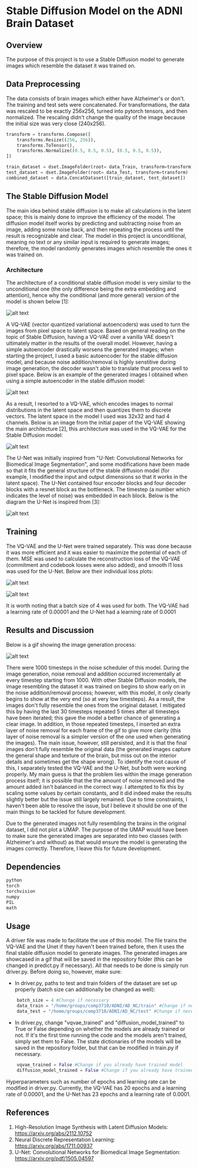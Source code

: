 # Stable Diffusion Model on the ADNI Brain Dataset

## Overview

The purpose of this project is to use a Stable Diffusion model to generate images which resemble the dataset it was trained on.

## Data Preprocessing

The data consists of brain images which either have Alzheimer's or don't. The training and test sets were concatenated. For transformations, the data was rescaled to be exactly 256x256, turned into pytorch tensors, and then normalized. The rescaling didn't change the quality of the image because the initial size was very close (240x256). 

```python
transform = transforms.Compose([
    transforms.Resize((256, 256)),
    transforms.ToTensor(),
    transforms.Normalize((0.5, 0.5, 0.5), (0.5, 0.5, 0.5)),
])

train_dataset = dset.ImageFolder(root= data_Train, transform=transform)
test_dataset = dset.ImageFolder(root= data_Test, transform=transform)
combined_dataset = data.ConcatDataset([train_dataset, test_dataset])
```

## The Stable Diffusion Model

The main idea behind stable diffusion is to make all calculations in the latent space; this is mainly done to improve the efficiency of the model. The diffusion model itself works by predicting and subtracting noise from an image, adding some noise back, and then repeating the process until the result is recognizable and clear. The model in this project is unconditional, meaning no text or any similar input is required to generate images; therefore, the model randomly generates images which resemble the ones it was trained on. 

### Architecture 

The architecture of a conditional stable diffusion model is very similar to the unconditional one (the only difference being the extra embedding and attention), hence why the conditional (and more general) version of the model is shown below [1]: 

![alt text](resources/stablediffusion_overview.jpg)

A VQ-VAE (vector quantized variational autoencoders) was used to turn the images from pixel space to latent space. Based on general reading on the topic of Stable Diffusion, having a VQ-VAE over a vanilla VAE doesn't ultimately matter in the results of the overall model. However, having a simple autoencoder drastically worsens the generated images; when starting the project, I used a basic autoencoder for the stable diffusion model, and because noise addition/removal is highly senstitive during image generation, the decoder wasn't able to translate that process well to pixel space. Below is an example of the generated images I obtained when using a simple autoencoder in the stable diffusion model:

![alt text](resources/generation_with_simple_AE.gif)


As a result, I resorted to a VQ-VAE, which encodes images to normal distributions in the latent space and then quantizes them to discrete vectors. The latent space in the model I used was 32x32 and had 4 channels. Below is an image from the initial paper of the VQ-VAE showing the main architecture [2], this architecture was used in the VQ-VAE for the Stable Diffusion model:

![alt text](resources/VQ-VAE-arch.png)

The U-Net was initially inspired from "U-Net: Convolutional Networks for Biomedical
Image Segmentation", and some modifications have been made so that it fits the general structure of the stable diffusion model (for example, I modified the input and output dimensions so that it works in the latent space). The U-Net contained four encoder blocks and four decoder blocks with a resnet block as the bottleneck. The timestep (a number which indicates the level of noise) was embedded in each block. Below is the diagram the U-Net is inspired from [3]:

![alt text](resources/u-net-architecture.png)

## Training

The VQ-VAE and the U-Net were trained separately. This was done because it was more efficient and it was easier to maximize the potential of each of them. MSE was used to calculate the reconstruction loss of the VQ-VAE (commitment and codebook losses were also added), and smooth l1 loss was used for the U-Net. Below are their individual loss plots:

![alt text](resources/vqvae_loss.png)

![alt text](resources/unet_loss.png)

It is worth noting that a batch size of 4 was used for both. The VQ-VAE had a learning rate of 0.00001 and the U-Net had a learning rate of 0.0001

## Results and Discussion

Below is a gif showing the image generation process:

![alt text](resources/results2.gif)

There were 1000 timesteps in the noise scheduler of this model. During the image generation, noise removal and addition occurred incrementally at every timestep starting from 1000. With other Stable Diffusion models, the image resembling the dataset it was trained on begins to show early on in the noise addition/removal process; however, with this model, it only clearly begins to show at the very end (so at very low timesteps). As a result, the images don't fully resemble the ones from the original dataset. I mitigated this by having the last 30 timesteps repeated 5 times after all timesteps have been iterated; this gave the model a better chance of generating a clear image. In addition, in those repeated timesteps, I inserted an extra layer of noise removal for each frame of the gif to give more clarity (this layer of noise removal is a simpler version of the one used when generating the images). The main issue, however, still persisted, and it is that the final images don't fully resemble the original data (the generated images capture the general shape and texture of the brain, but miss out on the interior details and sometimes get the shape wrong). To identify the root cause of this, I separately tested the VQ-VAE and the U-Net, but both were working properly. My main guess is that the problem lies within the image generation process itself; it is possible that the the amount of noise removed and the amount added isn't balanced in the correct way. I attempted to fix this by scaling some values by certain constants, and it did indeed make the results slightly better but the issue still largely remained. Due to time constraints, I haven't been able to resolve the issue, but I believe it should be one of the main things to be tackled for future development. 

Due to the generated images not fully resembling the brains in the original dataset, I did not plot a UMAP. The purpose of the UMAP would have been to make sure the generated images are separated into two classes (with Alzheimer's and without) as that would ensure the model is generating the images correctly. Therefore, I leave this for future development. 

## Dependencies


```python
python
torch
torchvision
numpy
PIL
math
```

## Usage

A driver file was made to facilitate the use of this model. The file trains the VQ-VAE and the Unet if they haven't been trained before, then it uses the final stable diffusion model to generate images. The generated images are showcased in a gif that will be saved in the repository folder (this can be changed in predict.py if necessary). All that needs to be done is simply run driver.py. Before doing so, however, make sure:

- In driver.py, paths to test and train folders of the dataset are set up properly (batch size can additionally be changed as well):

```python
    batch_size = 4 #Change if necessary
    data_train = "/home/groups/comp3710/ADNI/AD_NC/train" #Change if necessary
    data_test = "/home/groups/comp3710/ADNI/AD_NC/test" #Change if necessary
```

- In driver.py, change "vqvae_trained" and "diffusion_model_trained" to True or False depending on whether the models are already trained or not. If it's the first time running the code and the models aren't trained, simply set them to False. The state dictionaries of the models will be saved in the repository folder, but that can be modified in train.py if necessary. 

```python
    vqvae_trained = False #Change if you already have trained model
    diffusion_model_trained = False #Change if you already have trained model
```

Hyperparameters such as number of epochs and learning rate can be modified in driver.py. Currently, the VQ-VAE has 20 epochs and a learning rate of 0.00001, and the U-Net has 23 epochs and a learning rate of 0.0001.

## References

1. High-Resolution Image Synthesis with Latent Diffusion Models: https://arxiv.org/abs/2112.10752
2. Neural Discrete Representation Learning: https://arxiv.org/abs/1711.00937
3. U-Net: Convolutional Networks for Biomedical
Image Segmentation: https://arxiv.org/pdf/1505.04597

